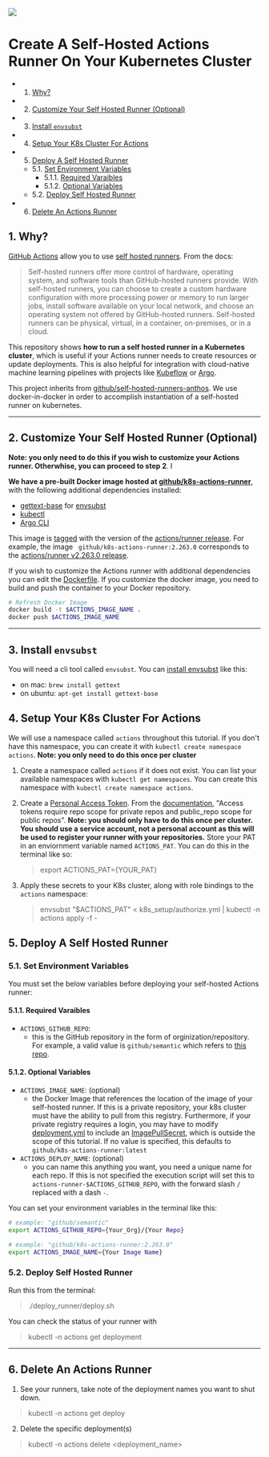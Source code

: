 ![](https://github.com/machine-learning-apps/self-hosted-k8s-runner/workflows/Update-Image/badge.svg)

# Create A Self-Hosted Actions Runner On Your Kubernetes Cluster

<!-- vscode-markdown-toc -->
* 1. [Why?](#Why)
* 2. [Customize Your Self Hosted Runner (Optional)](#CustomizeYourSelfHostedRunnerOptional)
* 3. [Install `envsubst`](#Installenvsubst)
* 4. [Setup Your K8s Cluster For Actions](#SetupYourK8sClusterForActions)
* 5. [Deploy A Self Hosted Runner](#DeployASelfHostedRunner)
	* 5.1. [Set Environment Variables](#SetEnvironmentVariables)
		* 5.1.1. [Required Varaibles](#RequiredVaraibles)
		* 5.1.2. [Optional Variables](#OptionalVariables)
	* 5.2. [Deploy Self Hosted Runner](#DeploySelfHostedRunner)
* 6. [Delete An Actions Runner](#DeleteAnActionsRunner)

<!-- vscode-markdown-toc-config
	numbering=true
	autoSave=true
	/vscode-markdown-toc-config -->
<!-- /vscode-markdown-toc -->


##  1. <a name='Why'></a>Why?

[GitHub Actions](https://github.com/features/actions) allow you to use [self hosted runners](https://help.github.com/en/actions/hosting-your-own-runners/about-self-hosted-runners).  From the docs:

> Self-hosted runners offer more control of hardware, operating system, and software tools than GitHub-hosted runners provide. With self-hosted runners, you can choose to create a custom hardware configuration with more processing power or memory to run larger jobs, install software available on your local network, and choose an operating system not offered by GitHub-hosted runners. Self-hosted runners can be physical, virtual, in a container, on-premises, or in a cloud.

This repository shows **how to run a self hosted runner in a Kubernetes cluster**, which is useful if your Actions runner needs to create resources or update deployments.  This is also helpful for integration with cloud-native machine learning pipelines with projects like [Kubeflow](https://www.kubeflow.org/) or [Argo](https://argoproj.github.io/).  

This project inherits from [github/self-hosted-runners-anthos](https://github.com/github-developer/self-hosted-runners-anthos).  We use docker-in-docker in order to accomplish instantiation of a self-hosted runner on kubernetes.

___

##  2. <a name='CustomizeYourSelfHostedRunnerOptional'></a>Customize Your Self Hosted Runner (Optional)

**Note: you only need to do this if you wish to customize your Actions runner.  Otherwhise, you can proceed to step 2**. I 

**We have a pre-built Docker image hosted at [github/k8s-actions-runner](https://hub.docker.com/r/github/k8s-actions-runner)**, with the following additional dependencies installed:

- [gettext-base](https://www.gnu.org/software/gettext/) for [envsubst](https://manpages.debian.org/stretch/gettext-base/envsubst.1.en.html)
- [kubectl](https://kubernetes.io/docs/reference/kubectl/overview/)
- [Argo CLI](https://github.com/argoproj/argo/releases)

This image is [tagged](https://hub.docker.com/r/github/k8s-actions-runner/tags) with the version of the [actions/runner release](https://github.com/actions/runner/releases/).  For example, the image ` github/k8s-actions-runner:2.263.0` corresponds to the [actions/runner v2.263.0 release](https://github.com/actions/runner/releases/tag/v2.263.0).

If you wish to customize the Actions runner with additional dependencies you can edit the [Dockerfile](./Dockerfile).  If you customize the docker image, you need to build and push the container to your Docker repository.

```bash
# Refresh Docker Image
docker build -t $ACTIONS_IMAGE_NAME . 
docker push $ACTIONS_IMAGE_NAME
```
___

##  3. <a name='Installenvsubst'></a>Install `envsubst`

You will need a cli tool called `envsubst`.  You can [install envsubst](https://command-not-found.com/envsubst) like this:

- on mac: `brew install gettext`
- on ubuntu: `apt-get install gettext-base`

##  4. <a name='SetupYourK8sClusterForActions'></a>Setup Your K8s Cluster For Actions

We will use a namespace called `actions` throughout this tutorial.  If you don't have this namespace, you can create it with `kubectl create namespace actions`. **Note: you only need to do this once per cluster**

1. Create a namespace called `actions` if it does not exist.  You can list your available namespaces with `kubectl get namespaces`.  You can create this namespace with `kubectl create namespace actions`.

2. Create a [Personal Access Token](https://help.github.com/en/github/authenticating-to-github/creating-a-personal-access-token-for-the-command-line). From the [documentation](https://developer.github.com/v3/actions/self_hosted_runners/), "Access tokens require repo scope for private repos and public_repo scope for public repos".  **Note: you should only have to do this once per cluster.  You should use a service account, not a personal account as this will be used to register your runner with your repositories.**  Store your PAT in an enviornment variable named `ACTIONS_PAT`.  You can do this in the terminal like so:

    > export ACTIONS_PAT={YOUR_PAT}

3. Apply these secrets to your K8s cluster, along with role bindings to the `actions` namespace:

    > envsubst "\$ACTIONS_PAT" < k8s_setup/authorize.yml | kubectl -n actions apply -f -


##  5. <a name='DeployASelfHostedRunner'></a>Deploy A Self Hosted Runner
 

###  5.1. <a name='SetEnvironmentVariables'></a>Set Environment Variables

You must set the below variables before deploying your self-hosted Actions runner:

####  5.1.1. <a name='RequiredVaraibles'></a>Required Varaibles

- `ACTIONS_GITHUB_REPO`: 
  - this is the GitHub repository in the form of orginization/repository.  For example, a valid value is `github/semantic` which refers to [this repo](https://github.com/github/semantic).

####  5.1.2. <a name='OptionalVariables'></a>Optional Variables
- `ACTIONS_IMAGE_NAME`: (optional)
  - the Docker Image that references the location of the image of your self-hosted runner.  If this is a private repository, your k8s cluster must have the ability to pull from this registry.  Furthermore, if your private registry requires a login, you may have to modify [deployment.yml](./deploy_runner/deployment.yml) to include an [ImagePullSecret](https://kubernetes.io/docs/tasks/configure-pod-container/pull-image-private-registry/), which is outside the scope of this tutorial.  If no value is specified, this defaults to `github/k8s-actions-runner:latest`
- `ACTIONS_DEPLOY_NAME`: (optional) 
  - you can name this anything you want, you need a unique name for each repo.  If this is not specified the execution script will set this to `actions-runner-$ACTIONS_GITHUB_REPO`, with the forward slash `/` replaced with a dash `-`.

You can set your environment variables in the terminal like this:

```bash
# example: "github/semantic"
export ACTIONS_GITHUB_REPO={Your_Org}/{Your Repo}

# example: "github/k8s-actions-runner:2.263.0"
export ACTIONS_IMAGE_NAME={Your Image Name}
```

###  5.2. <a name='DeploySelfHostedRunner'></a>Deploy Self Hosted Runner

Run this from the terminal:

> ./deploy_runner/deploy.sh

You can check the status of your runner with

> kubectl -n actions get deployment

___

##  6. <a name='DeleteAnActionsRunner'></a>Delete An Actions Runner

1. See your runners, take note of the deployment names you want to shut down.

> kubectl -n actions get deploy

2. Delete the specific deployment(s)

> kubectl -n actions delete <deployment_name>
